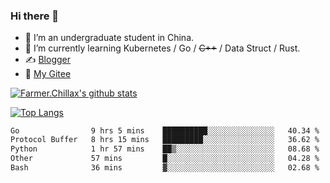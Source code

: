 ### Hi there 👋

- 🔭 I’m an undergraduate student in China.
- 🌱 I’m currently learning Kubernetes / Go / ~~C++~~ / Data Struct / Rust.
- ✍️ [Blogger](https://blog.farmer233.top)
- 🤔 [My Gitee](https://gitee.com/Farmer-chong)


[![Farmer.Chillax's github stats](https://github-readme-stats.vercel.app/api?username=FarmerChillax)](https://github.com/anuraghazra/github-readme-stats)

[![Top Langs](https://github-readme-stats.vercel.app/api/top-langs/?username=FarmerChillax&layout=compact&hide=html,css,javascript)](https://github.com/anuraghazra/github-readme-stats)

<p>
  <a href="https://wakatime.com/@Farmer">
        <!--START_SECTION:waka-->

```txt
Go                9 hrs 5 mins    ██████████░░░░░░░░░░░░░░░   40.34 %
Protocol Buffer   8 hrs 15 mins   █████████░░░░░░░░░░░░░░░░   36.62 %
Python            1 hr 57 mins    ██▒░░░░░░░░░░░░░░░░░░░░░░   08.68 %
Other             57 mins         █░░░░░░░░░░░░░░░░░░░░░░░░   04.28 %
Bash              36 mins         ▓░░░░░░░░░░░░░░░░░░░░░░░░   02.68 %
```

<!--END_SECTION:waka-->
  </a>
</p>

<!--
**Farmer-chong/Farmer-chong** is a ✨ _special_ ✨ repository because its `README.md` (this file) appears on your GitHub profile.

Here are some ideas to get you started:

- 🔭 I’m currently working on ...
- 🌱 I’m currently learning ...
- 👯 I’m looking to collaborate on ...
- 🤔 I’m looking for help with ...
- 💬 Ask me about ...
- 📫 How to reach me: ...
- 😄 Pronouns: ...
- ⚡ Fun fact: ...
-->
